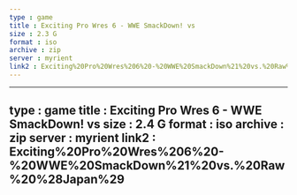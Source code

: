 ```yaml
---
type : game
title : Exciting Pro Wres 6 - WWE SmackDown! vs
size : 2.3 G
format : iso
archive : zip
server : myrient
link2 : Exciting%20Pro%20Wres%206%20-%20WWE%20SmackDown%21%20vs.%20Raw%20%28Japan%29%20%28Taikenban%29
---
```

---
type : game
title : Exciting Pro Wres 6 - WWE SmackDown! vs
size : 2.4 G
format : iso
archive : zip
server : myrient
link2 : Exciting%20Pro%20Wres%206%20-%20WWE%20SmackDown%21%20vs.%20Raw%20%28Japan%29
---
